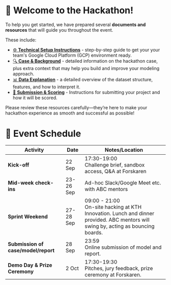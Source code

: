 # 👋 Welcome to the Hackathon!

To help you get started, we have prepared several **documents and
resources** that will guide you throughout the event.

These include:
- [⚙️ **Technical Setup Instructions**](<Technical Setup Instructions.md>) - step-by-step guide to get your
your team's Google Cloud Platform (GCP) environment ready.
- [🔍 **Case & Background**](<Case & Background.md>) - detailed information on the
hackathon case, plus extra context that may help you build and improve
your modeling approach.
- [📊 **Data Explanation**](<Data Explanation.md>) - a detailed overview of the dataset
structure, features, and how to interpret it.
- [🚀 **Submission & Scoring**](<Submission & Scoring.md>) - Instructions for submitting your project and how it will be scored.


Please review these resources carefully—they’re here to make your
hackathon experience as smooth and successful as possible!

# 📅 Event Schedule

| Activity | Date | Notes/Location |
|----------|------|----------------|
| **Kick-off** | 22 Sep | 17:30-19:00<br/>Challenge brief, sandbox access, Q&A at Forskaren |
| **Mid-week check-ins** | 23-26 Sep | Ad-hoc Slack/Google Meet etc. with ABC mentors |
| **Sprint Weekend** | 27-28 Sep | 09:00 - 21:00<br/>On-site hacking at KTH Innovation. Lunch and dinner provided. ABC mentors will swing by, acting as bouncing boards. |
| **Submission of case/model/report** | 28 Sep | 23:59<br/>Online submission of model and report. |
| **Demo Day & Prize Ceremony** | 2 Oct | 17:30-19:30<br/>Pitches, jury feedback, prize ceremony at Forskaren. |


